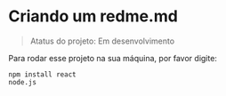 # Criando um redme.md 

> Atatus do projeto: Em desenvolvimento

Para rodar esse projeto na sua máquina, por favor digite: 

```
npm install react
node.js

```
